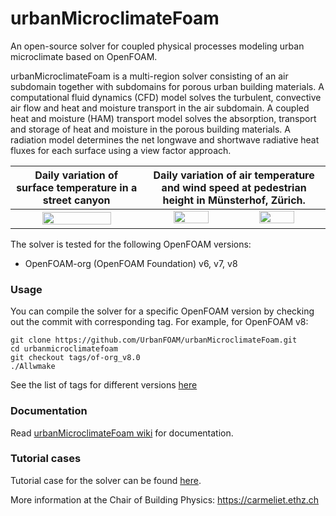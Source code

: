 # urbanMicroclimateFoam

An open-source solver for coupled physical processes modeling urban microclimate based on OpenFOAM.

urbanMicroclimateFoam is a multi-region solver consisting of an air subdomain together with subdomains for porous urban building materials. A computational fluid dynamics (CFD) model solves the turbulent, convective air flow and heat and moisture transport in the air subdomain. A coupled heat and moisture (HAM) transport model solves the absorption, transport and storage of heat and moisture in the porous building materials. A radiation model determines the net longwave and shortwave radiative heat fluxes for each surface using a view factor approach.

| Daily variation of surface temperature in a street canyon | Daily variation of air temperature and wind speed at pedestrian height in Münsterhof, Zürich. |
|:---:|:---:|
| <img src="https://gitlab.ethz.ch/openfoam-cbp/solvers/urbanmicroclimatefoam/-/wikis/uploads/9fb2efac6b6827fa7604c3f58960093f/img1_out.gif"  width="75%"> | <img src="https://gitlab.ethz.ch/openfoam-cbp/solvers/urbanmicroclimatefoam/-/wikis/uploads/95d6a8f84991e20b1223c307ca814fc9/img2b_out.gif"  width="45%"> &nbsp; <img src="https://gitlab.ethz.ch/openfoam-cbp/solvers/urbanmicroclimatefoam/-/wikis/uploads/876fcd8fb7d6b18077f9ddeab44db013/img2c_out.gif"  width="45%"> |

The solver is tested for the following OpenFOAM versions:

* OpenFOAM-org (OpenFOAM Foundation) v6, v7, v8

### Usage

You can compile the solver for a specific OpenFOAM version by checking out the commit with corresponding tag. For example, for OpenFOAM v8:

	git clone https://github.com/UrbanFOAM/urbanMicroclimateFoam.git
	cd urbanmicroclimatefoam
	git checkout tags/of-org_v8.0
	./Allwmake

See the list of tags for different versions [here](https://gitlab.ethz.ch/openfoam-cbp/solvers/urbanmicroclimatefoam/-/tags)
	
### Documentation

Read [urbanMicroclimateFoam wiki](https://gitlab.ethz.ch/openfoam-cbp/solvers/urbanmicroclimatefoam/-/wikis/home) for documentation.

### Tutorial cases

Tutorial case for the solver can be found [here](https://gitlab.ethz.ch/openfoam-cbp/tutorials/urbanmicroclimatefoam).

More information at the Chair of Building Physics: https://carmeliet.ethz.ch
